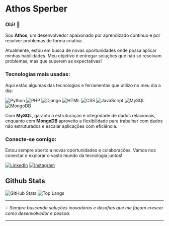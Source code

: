 # Athos Sperber

### Olá! 👋

Sou **Athos**, um desenvolvedor apaixonado por aprendizado contínuo e por resolver problemas de forma criativa.

Atualmente, estou em busca de novas oportunidades onde possa aplicar minhas habilidades. Meu objetivo é entregar soluções que não só resolvam problemas, mas que superem as expectativas!

### Tecnologias mais usadas:
Aqui estão algumas das tecnologias e ferramentas que utilizo no meu dia a dia:

![Python](https://img.shields.io/badge/-Python-1C1C1C?style=for-the-badge&logo=python&logoColor=FFD700)
![PHP](https://img.shields.io/badge/-PHP-1C1C1C?style=for-the-badge&logo=php&logoColor=FFD700)
![Django](https://img.shields.io/badge/-Django-1C1C1C?style=for-the-badge&logo=django&logoColor=FFD700)
![HTML](https://img.shields.io/badge/-HTML-1C1C1C?style=for-the-badge&logo=html5&logoColor=FFD700)
![CSS](https://img.shields.io/badge/-CSS-1C1C1C?style=for-the-badge&logo=css3&logoColor=FFD700)
![JavaScript](https://img.shields.io/badge/-JavaScript-1C1C1C?style=for-the-badge&logo=javascript&logoColor=FFD700)
![MySQL](https://img.shields.io/badge/-MySQL-1C1C1C?style=for-the-badge&logo=mysql&logoColor=FFD700)
![MongoDB](https://img.shields.io/badge/-MongoDB-1C1C1C?style=for-the-badge&logo=mongodb&logoColor=FFD700)

Com **MySQL**, garanto a estruturação e integridade de dados relacionais, enquanto com **MongoDB** aproveito a flexibilidade para trabalhar com dados não estruturados e escalar aplicações com eficiência.

### Conecte-se comigo:
Estou sempre aberto a novas oportunidades e colaborações. Vamos nos conectar e explorar o vasto mundo da tecnologia juntos!

[![LinkedIn](https://img.shields.io/badge/-LinkedIn-1C1C1C?style=for-the-badge&logo=linkedin&logoColor=FFD700)](https://www.linkedin.com/in/athos-sperber)
[![Instagram](https://img.shields.io/badge/-Instagram-1C1C1C?style=for-the-badge&logo=instagram&logoColor=FFD700)](https://www.instagram.com/seu-perfil-instagram)

## Github Stats
![GitHub Stats](https://github-readme-stats.vercel.app/api?username=AthosSperber&theme=transparent&border_color=FFD700&show_icons=true&icon_color=FFD700&hide_title=true&text_color=FFF&ring_color=FFD700&border_radius=20) 
![Top Langs](https://github-readme-stats-git-masterrstaa-rickstaa.vercel.app/api/top-langs/?username=AthosSperber&layout=compact&theme=transparent&border_color=FFD700&hide_title=true&text_color=FFF&border_radius=20)

---

💡 *Sempre buscando soluções inovadoras e desafios que me façam crescer como desenvolvedor e pessoa.*

---
